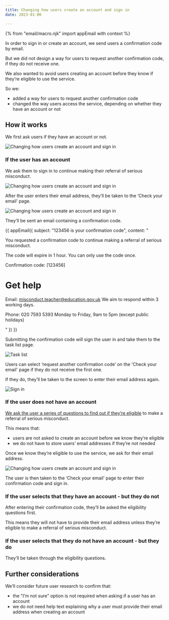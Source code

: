 ```yaml
---
title: Changing how users create an account and sign in
date: 2023-01-06

---
```


{% from "email/macro.njk" import appEmail with context %}

In order to sign in or create an account, we send users a confirmation code by email.

But we did not design a way for users to request another confirmation code, if they do not receive one.

We also wanted to avoid users creating an account before they know if they’re eligible to use the service.

So we:

- added a way for users to request another confirmation code
- changed the way users access the service, depending on whether they have an account or not

## How it works

We first ask users if they have an account or not.

![Changing how users create an account and sign in](account-yes.png)

### If the user has an account

We ask them to sign in to continue making their referral of serious misconduct.

![Changing how users create an account and sign in](sign-in.png)

After the user enters their email address, they’ll be taken to the ‘Check your email’ page.

![Changing how users create an account and sign in](Check-email.png)

They’ll be sent an email containing a confirmation code.

<!-- markdownlint-disable MD025 MD001 -->
{{ appEmail({
  subject: "123456 is your confirmation code",
  content: "


You requested a confirmation code to continue making a referral of serious misconduct.

The code will expire in 1 hour. You can only use the code once.

Confirmation code: [123456]

# Get help

Email: misconduct.teacher@education.gov.uk
We aim to respond within 3 working days.

Phone: 020 7593 5393
Monday to Friday, 9am to 5pm (except public holidays)

  "
}) }}

Submitting the confirmation code will sign the user in and take them to the task list page.

![Task list](Task-list.png)

Users can select ‘request another confirmation code’ on the 'Check your email' page if they do not receive the first one.

If they do, they’ll be taken to the screen to enter their email address again.

![Sign in](sign-in.png)



### If the user does not have an account

[We ask the user a series of questions to find out if they’re eligible](/teacher-misconduct/changes-to-the-form) to make a referral of serious misconduct.

This means that:

- users are not asked to create an account before we know they’re eligible
- we do not have to store users’ email addresses if they’re not needed

Once we know they’re eligible to use the service, we ask for their email address.

![Changing how users create an account and sign in](Your-email.png)

The user is then taken to the ‘Check your email’ page to enter their confirmation code and sign in.

### If the user selects that they have an account - but they do not

After entering their confirmation code, they’ll be asked the eligibility questions first.

This means they will not have to provide their email address unless they’re eligible to make a referral of serious misconduct.

### If the user selects that they do not have an account - but they do

They’ll be taken through the eligibility questions.

## Further considerations

We’ll consider future user research to confirm that:

- the "I’m not sure" option is not required when asking if a user has an account
- we do not need help text explaining why a user must provide their email address when creating an account

